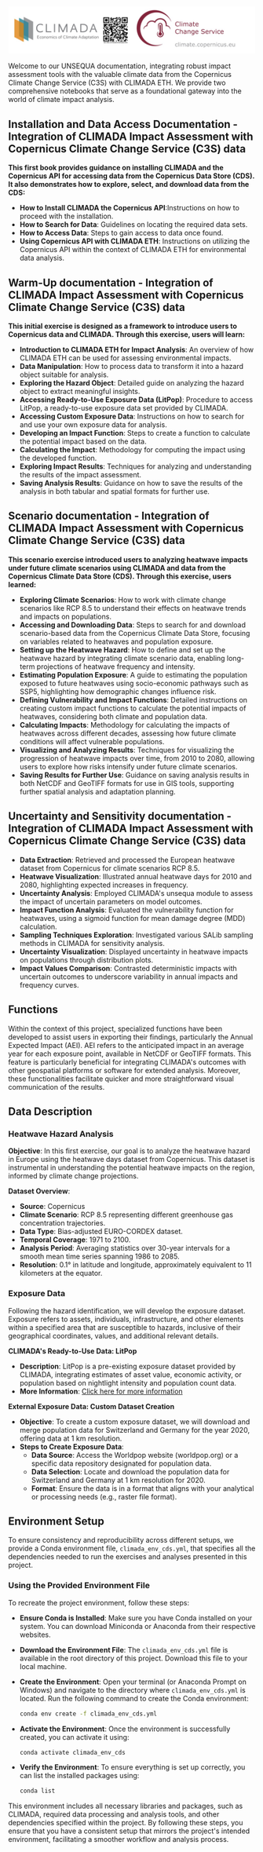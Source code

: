 ![](Logos.jpg)



Welcome to our UNSEQUA documentation, integrating robust impact assessment tools with the valuable climate data from the Copernicus Climate Change Service (C3S) with CLIMADA ETH. We provide two comprehensive notebooks that serve as a foundational gateway into the world of climate impact analysis.

## Installation and Data Access Documentation - Integration of CLIMADA Impact Assessment with Copernicus Climate Change Service (C3S) data

**This first book provides guidance on installing CLIMADA and the Copernicus API for accessing data from the Copernicus Data Store (CDS). It also demonstrates how to explore, select, and download data from the CDS:**

- **How to Install CLIMADA the Copernicus API**:Instructions on how to proceed with the installation. 
- **How to Search for Data**: Guidelines on locating the required data sets.
- **How to Access Data**: Steps to gain access to data once found.
- **Using Copernicus API with CLIMADA ETH**: Instructions on utilizing the Copernicus API within the context of CLIMADA ETH for environmental data analysis.


## Warm-Up documentation - Integration of CLIMADA Impact Assessment with Copernicus Climate Change Service (C3S) data

**This initial exercise is designed as a framework to introduce users to Copernicus data and CLIMADA. Through this exercise, users will learn:**

- **Introduction to CLIMADA ETH for Impact Analysis**: An overview of how CLIMADA ETH can be used for assessing environmental impacts.
- **Data Manipulation**: How to process data to transform it into a hazard object suitable for analysis.
- **Exploring the Hazard Object**: Detailed guide on analyzing the hazard object to extract meaningful insights.
- **Accessing Ready-to-Use Exposure Data (LitPop)**: Procedure to access LitPop, a ready-to-use exposure data set provided by CLIMADA.
- **Accessing Custom Exposure Data**: Instructions on how to search for and use your own exposure data for analysis.
- **Developing an Impact Function**: Steps to create a function to calculate the potential impact based on the data.
- **Calculating the Impact**: Methodology for computing the impact using the developed function.
- **Exploring Impact Results**: Techniques for analyzing and understanding the results of the impact assessment.
- **Saving Analysis Results**: Guidance on how to save the results of the analysis in both tabular and spatial formats for further use.


  
## Scenario documentation - Integration of CLIMADA Impact Assessment with Copernicus Climate Change Service (C3S) data
**This scenario exercise introduced users to analyzing heatwave impacts under future climate scenarios using CLIMADA and data from the Copernicus Climate Data Store (CDS). Through this exercise, users learned:**

- **Exploring Climate Scenarios**: How to work with climate change scenarios like RCP 8.5 to understand their effects on heatwave trends and impacts on populations.
- **Accessing and Downloading Data**: Steps to search for and download scenario-based data from the Copernicus Climate Data Store, focusing on variables related to heatwaves and population exposure.
- **Setting up the Heatwave Hazard**: How to define and set up the heatwave hazard by integrating climate scenario data, enabling long-term projections of heatwave frequency and intensity.
- **Estimating Population Exposure**: A guide to estimating the population exposed to future heatwaves using socio-economic pathways such as SSP5, highlighting how demographic changes influence risk.
- **Defining Vulnerability and Impact Functions**: Detailed instructions on creating custom impact functions to calculate the potential impacts of heatwaves, considering both climate and population data.
- **Calculating Impacts**: Methodology for calculating the impacts of heatwaves across different decades, assessing how future climate conditions will affect vulnerable populations.
- **Visualizing and Analyzing Results**: Techniques for visualizing the progression of heatwave impacts over time, from 2010 to 2080, allowing users to explore how risks intensify under future climate scenarios.
- **Saving Results for Further Use**: Guidance on saving analysis results in both NetCDF and GeoTIFF formats for use in GIS tools, supporting further spatial analysis and adaptation planning.



## Uncertainty and Sensitivity documentation - Integration of CLIMADA Impact Assessment with Copernicus Climate Change Service (C3S) data

- **Data Extraction**: Retrieved and processed the European heatwave dataset from Copernicus for climate scenarios RCP 8.5.
- **Heatwave Visualization**: Illustrated annual heatwave days for 2010 and 2080, highlighting expected increases in frequency.
- **Uncertainty Analysis**: Employed CLIMADA's unsequa module to assess the impact of uncertain parameters on model outcomes.
- **Impact Function Analysis**: Evaluated the vulnerability function for heatwaves, using a sigmoid function for mean damage degree (MDD) calculation.
- **Sampling Techniques Exploration**: Investigated various SALib sampling methods in CLIMADA for sensitivity analysis.
- **Uncertainty Visualization**: Displayed uncertainty in heatwave impacts on populations through distribution plots.
- **Impact Values Comparison**: Contrasted deterministic impacts with uncertain outcomes to underscore variability in annual impacts and frequency curves.


## Functions

Within the context of this project, specialized functions have been developed to assist users in exporting their findings, particularly the Annual Expected Impact (AEI). AEI refers to the anticipated impact in an average year for each exposure point, available in NetCDF or GeoTIFF formats. This feature is particularly beneficial for integrating CLIMADA's outcomes with other geospatial platforms or software for extended analysis. Moreover, these functionalities facilitate quicker and more straightforward visual communication of the results.

## Data Description

### Heatwave Hazard Analysis

**Objective**: In this first exercise, our goal is to analyze the heatwave hazard in Europe using the heatwave days dataset from Copernicus. This dataset is instrumental in understanding the potential heatwave impacts on the region, informed by climate change projections.

**Dataset Overview**:
- **Source**: Copernicus
- **Climate Scenario**: RCP 8.5 representing different greenhouse gas concentration trajectories.
- **Data Type**: Bias-adjusted EURO-CORDEX dataset.
- **Temporal Coverage**: 1971 to 2100.
- **Analysis Period**: Averaging statistics over 30-year intervals for a smooth mean time series spanning 1986 to 2085.
- **Resolution**: 0.1° in latitude and longitude, approximately equivalent to 11 kilometers at the equator.

### Exposure Data

Following the hazard identification, we will develop the exposure dataset. Exposure refers to assets, individuals, infrastructure, and other elements within a specified area that are susceptible to hazards, inclusive of their geographical coordinates, values, and additional relevant details.

**CLIMADA's Ready-to-Use Data: LitPop**
- **Description**: LitPop is a pre-existing exposure dataset provided by CLIMADA, integrating estimates of asset value, economic activity, or population based on nightlight intensity and population count data.
- **More Information**: [Click here for more information](https://www.climateadaptation.cc/tool/climada)

**External Exposure Data: Custom Dataset Creation**
- **Objective**: To create a custom exposure dataset, we will download and merge population data for Switzerland and Germany for the year 2020, offering data at 1 km resolution.
- **Steps to Create Exposure Data**:
  - **Data Source**: Access the Worldpop website (worldpop.org) or a specific data repository designated for population data.
  - **Data Selection**: Locate and download the population data for Switzerland and Germany at 1 km resolution for 2020.
  - **Format**: Ensure the data is in a format that aligns with your analytical or processing needs (e.g., raster file format).
 
## Environment Setup

To ensure consistency and reproducibility across different setups, we provide a Conda environment file, `climada_env_cds.yml`, that specifies all the dependencies needed to run the exercises and analyses presented in this project.

### Using the Provided Environment File

To recreate the project environment, follow these steps:

- **Ensure Conda is Installed**: Make sure you have Conda installed on your system. You can download Miniconda or Anaconda from their respective websites.

- **Download the Environment File**: The `climada_env_cds.yml` file is available in the root directory of this project. Download this file to your local machine.

- **Create the Environment**: Open your terminal (or Anaconda Prompt on Windows) and navigate to the directory where `climada_env_cds.yml` is located. Run the following command to create the Conda environment:
  ```bash
  conda env create -f climada_env_cds.yml

- **Activate the Environment**: Once the environment is successfully created, you can activate it using:
  ```bash
  conda activate climada_env_cds

- **Verify the Environment**: To ensure everything is set up correctly, you can list the installed packages using:
  ```bash
  conda list

This environment includes all necessary libraries and packages, such as CLIMADA, required data processing and analysis tools, and other dependencies specified within the project. By following these steps, you ensure that you have a consistent setup that mirrors the project's intended environment, facilitating a smoother workflow and analysis process.

